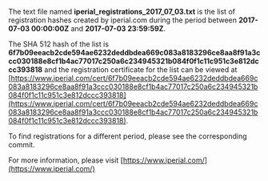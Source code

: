 The text file named **iperial_registrations_2017_07_03.txt** is the list of registration hashes created by iperial.com during the period between **2017-07-03 00:00:00Z** and **2017-07-03 23:59:59Z**.

The SHA 512 hash of the list is **6f7b09eeacb2cde594ae6232deddbdea669c083a8183296ce8aa8f91a3ccc030188e8cf1b4ac77017c250a6c234945321b084f0f1c11c951c3e812dccc393818** and the registration certificate for the list can be viewed at [https://www.iperial.com/cert/6f7b09eeacb2cde594ae6232deddbdea669c083a8183296ce8aa8f91a3ccc030188e8cf1b4ac77017c250a6c234945321b084f0f1c11c951c3e812dccc393818](https://www.iperial.com/cert/6f7b09eeacb2cde594ae6232deddbdea669c083a8183296ce8aa8f91a3ccc030188e8cf1b4ac77017c250a6c234945321b084f0f1c11c951c3e812dccc393818).

To find registrations for a different period, please see the corresponding commit.

For more information, please visit [https://www.iperial.com/](https://www.iperial.com/)

